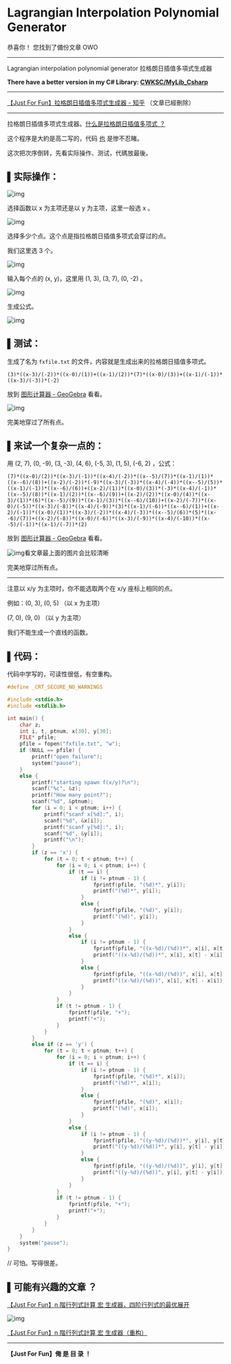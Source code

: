 # Lagrangian Interpolation Polynomial Generator

恭喜你！ 您找到了備份文章 OWO

___

Lagrangian interpolation polynomial generator 拉格朗日插值多項式生成器

**There have a better version in my C# Library: [CWKSC/MyLib_Csharp](https://github.com/CWKSC/MyLib_Csharp)**

___

[【Just For Fun】拉格朗日插值多项式生成器 - 知乎](https://zhuanlan.zhihu.com/p/77491558) （文章已經刪除）

___

拉格朗日插值多项式生成器。[什么是拉格朗日插值多项式 ？](https://en.wikipedia.org/wiki/Lagrange_polynomial)

这个程序是大約是高二写的，代码 [也](https://zhuanlan.zhihu.com/p/77057988) 是惨不忍睹。

这次把次序倒转，先看实际操作、测试，代碼放最後。

## ▌实际操作：

![img](https://pic3.zhimg.com/80/v2-4250605ff526dd0348ba6628f201f842_hd.jpg)

选择函数以 x 为主项还是以 y 为主项，这里一般选 x 。

![img](https://pic3.zhimg.com/80/v2-4c6cfa41e7d2ee11adfabb839606b0fe_hd.png)

选择多少个点。这个点是指拉格朗日插值多项式会穿过的点。

我们这里选 3 个。

![img](https://pic1.zhimg.com/80/v2-6428b08b30f784b556bceaf84f321884_hd.jpg)

输入每个点的 (x, y)，这里用 (1, 3), (3, 7), (0, -2) 。

![img](https://pic3.zhimg.com/80/v2-a5dfafb2f373427b16b9592a096e369a_hd.png)

生成公式。

![img](https://pic4.zhimg.com/80/v2-430fe60b3c955e6230973898e3c3eb6f_hd.jpg)

## ▌测试：

生成了名为 `fxfile.txt` 的文件，内容就是生成出来的拉格朗日插值多项式。

```text
(3)*((x-3)/(-2))*((x-0)/(1))+((x-1)/(2))*(7)*((x-0)/(3))+((x-1)/(-1))*((x-3)/(-3))*(-2)
```

放到 [图形计算器 - GeoGebra](https://www.geogebra.org/graphing) 看看。

![img](https://pic3.zhimg.com/80/v2-5c843b46b1afb61bd2105cbd281bda66_hd.jpg)

完美地穿过了所有点。

## ▌来试一个复杂一点的：

用 (2, 7), (0, -9), (3, -3), (4, 6), (-5, 3), (1, 5), (-6, 2) ，公式：

```text
(7)*((x-0)/(2))*((x-3)/(-1))*((x-4)/(-2))*((x--5)/(7))*((x-1)/(1))*((x--6)/(8))+((x-2)/(-2))*(-9)*((x-3)/(-3))*((x-4)/(-4))*((x--5)/(5))*((x-1)/(-1))*((x--6)/(6))+((x-2)/(1))*((x-0)/(3))*(-3)*((x-4)/(-1))*((x--5)/(8))*((x-1)/(2))*((x--6)/(9))+((x-2)/(2))*((x-0)/(4))*((x-3)/(1))*(6)*((x--5)/(9))*((x-1)/(3))*((x--6)/(10))+((x-2)/(-7))*((x-0)/(-5))*((x-3)/(-8))*((x-4)/(-9))*(3)*((x-1)/(-6))*((x--6)/(1))+((x-2)/(-1))*((x-0)/(1))*((x-3)/(-2))*((x-4)/(-3))*((x--5)/(6))*(5)*((x--6)/(7))+((x-2)/(-8))*((x-0)/(-6))*((x-3)/(-9))*((x-4)/(-10))*((x--5)/(-1))*((x-1)/(-7))*(2)
```

放到 [图形计算器 - GeoGebra](https://www.geogebra.org/graphing) 看看。

![img](https://pic2.zhimg.com/80/v2-6bb9304778112ad56eec6a21f9bad311_hd.jpg)看文章最上面的图片会比较清晰

完美地穿过所有点。

___

注意以 x/y 为主项时，你不能选取两个在 x/y 座标上相同的点。

例如：(0, 3), (0, 5) （以 x 为主项）

(7, 0), (9, 0) （以 y 为主项）

我们不能生成一个直线的函数。

## ▌代码：

代码中学写的，可读性很低，有空重构。

```c
#define _CRT_SECURE_NO_WARNINGS

#include <stdio.h>
#include <stdlib.h>

int main() {
	char z;
	int i, t, ptnum, x[30], y[30];
	FILE* pfile;
	pfile = fopen("fxfile.txt", "w");
	if (NULL == pfile) {
		printf("open failure");
		system("pause");
	}
	else {
		printf("starting spawn f(x/y)?\n");
		scanf("%c", &z);
		printf("How many point?");
		scanf("%d", &ptnum);
		for (i = 0; i < ptnum; i++) {
			printf("scanf x[%d]:", i);
			scanf("%d", &x[i]);
			printf("scanf y[%d]:", i);
			scanf("%d", &y[i]);
			printf("\n");
		}
		if (z == 'x') {
			for (t = 0; t < ptnum; t++) {
				for (i = 0; i < ptnum; i++) {
					if (t == i) {
						if (i != ptnum - 1) {
							fprintf(pfile, "(%d)*", y[i]);
							printf("(%d)*", y[i]);
						}
						else {
							fprintf(pfile, "(%d)", y[i]);
							printf("(%d)", y[i]);
						}
					}
					else {
						if (i != ptnum - 1) {
							fprintf(pfile, "((x-%d)/(%d))*", x[i], x[t] - x[i]);
							printf("((x-%d)/(%d))*", x[i], x[t] - x[i]);
						}
						else {
							fprintf(pfile, "((x-%d)/(%d))", x[i], x[t] - x[i]);
							printf("((x-%d)/(%d))", x[i], x[t] - x[i]);
						}
					}
				}
				if (t != ptnum - 1) {
					fprintf(pfile, "+");
					printf("+");
				}
			}
		}
		else if (z == 'y') {
			for (t = 0; t < ptnum; t++) {
				for (i = 0; i < ptnum; i++) {
					if (t == i) {
						if (i != ptnum - 1) {
							fprintf(pfile, "(%d)*", x[i]);
							printf("(%d)*", x[i]);
						}
						else {
							fprintf(pfile, "(%d)", x[i]);
							printf("(%d)", x[i]);
						}
					}
					else {
						if (i != ptnum - 1) {
							fprintf(pfile, "((y-%d)/(%d))*", y[i], y[t] - y[i]);
							printf("((y-%d)/(%d))*", y[i], y[t] - y[i]);
						}
						else {
							fprintf(pfile, "((y-%d)/(%d))", y[i], y[t] - y[i]);
							printf("((y-%d)/(%d))", y[i], y[t] - y[i]);
						}
					}
				}
				if (t != ptnum - 1) {
					fprintf(pfile, "+");
					printf("+");
				}
			}
		}
	}
	system("pause");
}
```

// 可怕。写得很差。

## ▌可能有兴趣的文章 ？

[【Just For Fun】n 階行列式計算 宏 生成器，四阶行列式的最优展开](https://zhuanlan.zhihu.com/p/77057988)

![img](https://pic2.zhimg.com/80/v2-686d2a84bffe0ccd300a38b15800ec65_hd.jpg)

[【Just For Fun】n 階行列式計算 宏 生成器（重构）](https://zhuanlan.zhihu.com/p/77388741)

___

**【Just For Fun】俺 是 目 录 ！**
